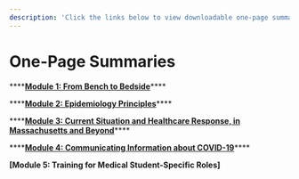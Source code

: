 ```yaml
---
description: 'Click the links below to view downloadable one-page summaries of each module:'
---
```


# One-Page Summaries

\*\*\*\*[**Module 1: From Bench to Bedside**](https://docs.google.com/document/d/1wf66ssePqEXIfnxUQ_wXs7kpVar4XufOkjO4wk-q9lU/edit?usp=sharing)\*\*\*\*

\*\*\*\*[**Module 2: Epidemiology Principles**](https://docs.google.com/document/d/1pmXGlyV5tl2Yp81bMPMk8S0wgVL1SM6p7wxqN6Pey1Q/edit?usp=sharing)\*\*\*\*

\*\*\*\*[**Module 3: Current Situation and Healthcare Response, in Massachusetts and Beyond**](https://docs.google.com/document/d/1m9sB3OwzAE560a3GOL65RVfFR_gQu85ZpulziU1RCdc/edit)\*\*\*\*

\*\*\*\*[**Module 4: Communicating Information about COVID-19**](https://docs.google.com/document/d/1QM3Xr9yIl3k7thI4d7EnC4_5zGpwjRnJZj7gZBSJbPY/edit?usp=sharing)\*\*\*\*

**\[Module 5: Training for Medical Student-Specific Roles\]**


